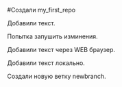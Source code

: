 ﻿#Создали my_first_repo

Добавили текст.

Попытка запушить изминения. 

Добавили текст через WEB браузер.

Добавили текст локально.

Создали новую ветку newbranch.
